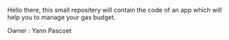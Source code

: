Hello there, this small repositery will contain the code of an app which will help you to manage your gas budget. 

Owner : Yann Pascoet
